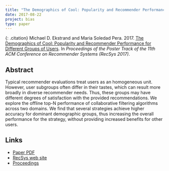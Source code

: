 ```yaml
---
title: "The Demographics of Cool: Popularity and Recommender Performance for Different Groups of Users"
date: 2017-08-22
project: bias
type: paper
---
```


{: .citation}
Michael D. Ekstrand and Maria Soledad Pera. 2017. [The Demographics of Cool: Popularity and Recommender Performance for Different Groups of Users](#). In <cite>Proceedings of the Poster Track of the 11th ACM Conference on Recommender Systems (RecSys 2017)</cite>.

## Abstract

Typical recommender evaluations treat users as an homogeneous unit. However, user subgroups often differ in their tastes, which can result more broadly in diverse recommender needs. Thus, these groups may have different degrees of satisfaction with the provided recommendations. We explore the offline top-N performance of collaborative filtering algorithms across two domains. We find that several strategies achieve higher accuracy for dominant demographic groups, thus increasing the overall performance for the strategy, without providing increased benefits for other users.

## Links

* [Paper PDF](http://ceur-ws.org/Vol-1905/recsys2017_poster20.pdf)
* [RecSys web site](https://recsys.acm.org/recsys17/)
* [Proceedings](http://ceur-ws.org/Vol-1905/)